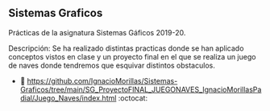 ## Sistemas Graficos

Prácticas de la asignatura Sistemas Gáficos 2019-20.

Descripción: Se ha realizado distintas practicas donde se han aplicado conceptos vistos en clase y un proyecto final en el que se realiza un juego de naves donde tendremos que esquivar distintos obstaculos.

* :bust_in_silhouette:   https://github.com/IgnacioMorillas/Sistemas-Graficos/tree/main/SG_ProyectoFINAL_JUEGONAVES_IgnacioMorillasPadial/Juego_Naves/index.html    :octocat:     

